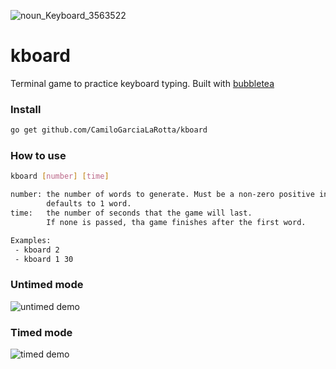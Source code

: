 ![noun_Keyboard_3563522](https://user-images.githubusercontent.com/17187770/97167613-7d81fb80-175d-11eb-9f0c-2c335d666d85.png)


# kboard
Terminal game to practice keyboard typing. Built with [bubbletea](https://github.com/charmbracelet/bubbletea)

### Install
```bash
go get github.com/CamiloGarciaLaRotta/kboard
```

### How to use

```bash
kboard [number] [time]

number: the number of words to generate. Must be a non-zero positive integer.
        defaults to 1 word.
time:   the number of seconds that the game will last.
        If none is passed, tha game finishes after the first word.

Examples:
 - kboard 2
 - kboard 1 30
 ```

### Untimed mode
![untimed demo](https://user-images.githubusercontent.com/17187770/97121027-d9af3600-16f1-11eb-8d9a-22315ec5f798.gif)


### Timed mode
![timed demo](https://user-images.githubusercontent.com/17187770/97120698-5ee51b80-16ef-11eb-9adf-c134340a72ff.gif)
